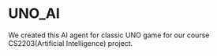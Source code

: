 # UNO_AI
We created this AI agent for classic UNO game for our course CS2203(Artificial Intelligence) project.
